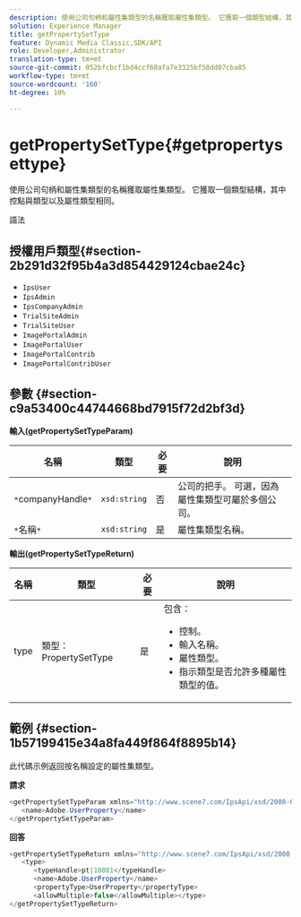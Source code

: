 ```yaml
---
description: 使用公司句柄和屬性集類型的名稱獲取屬性集類型。 它獲取一個類型結構，其中控點與類型以及屬性類型相同。
solution: Experience Manager
title: getPropertySetType
feature: Dynamic Media Classic,SDK/API
role: Developer,Administrator
translation-type: tm+mt
source-git-commit: 052bfcbcf1bd4ccf60afa7e3325bf58dd07cba85
workflow-type: tm+mt
source-wordcount: '160'
ht-degree: 10%

---
```



# getPropertySetType{#getpropertysettype}

使用公司句柄和屬性集類型的名稱獲取屬性集類型。 它獲取一個類型結構，其中控點與類型以及屬性類型相同。

語法

## 授權用戶類型{#section-2b291d32f95b4a3d854429124cbae24c}

* `IpsUser`
* `IpsAdmin`
* `IpsCompanyAdmin`
* `TrialSiteAdmin`
* `TrialSiteUser`
* `ImagePortalAdmin`
* `ImagePortalUser`
* `ImagePortalContrib`
* `ImagePortalContribUser`

## 參數 {#section-c9a53400c44744668bd7915f72d2bf3d}

**輸入(getPropertySetTypeParam)**

| 名稱 | 類型 | 必要 | 說明 |
|---|---|---|---|
| `*`companyHandle`*` | `xsd:string` | 否 | 公司的把手。 可選，因為屬性集類型可屬於多個公司。 |
| `*`名稱`*` | `xsd:string` | 是 | 屬性集類型名稱。 |

**輸出(getPropertySetTypeReturn)**

<table id="table_F2724F6B706C4F658AED99290E29F3E6"> 
 <thead> 
  <tr> 
   <th colname="col1" class="entry"> 名稱 </th> 
   <th colname="col2" class="entry"> 類型 </th> 
   <th colname="col3" class="entry"> 必要 </th> 
   <th colname="col4" class="entry"> 說明 </th> 
  </tr> 
 </thead>
 <tbody> 
  <tr> 
   <td colname="col1"> <span class="codeph"> <span class="varname"> type</span> </span> </td> 
   <td colname="col2"> <span class="codeph"> 類型：PropertySetType</span> </td> 
   <td colname="col3"> 是 </td> 
   <td colname="col4">包含： 
    <ul id="ul_FC028882124D4CD6870A076CBFB80333"> 
     <li id="li_9F36539C51ED48EDBECCD6A07A4FDD4A">控制。 </li> 
     <li id="li_6004406A0D1341648A714FF3C61E4004">輸入名稱。 </li> 
     <li id="li_29F6CA9D8B134ED3B10B6BDBB41BF607">屬性類型。 </li> 
     <li id="li_A2354354541A4F1AB7234F65F2B61A40">指示類型是否允許多種屬性類型的值。 </li> 
    </ul> </td> 
  </tr> 
 </tbody> 
</table>

## 範例 {#section-1b57199415e34a8fa449f864f8895b14}

此代碼示例返回按名稱設定的屬性集類型。

**請求**

```java
<getPropertySetTypeParam xmlns="http://www.scene7.com/IpsApi/xsd/2008-01-15">
   <name>Adobe.UserProperty</name>
</getPropertySetTypeParam>
```

**回答**

```java
<getPropertySetTypeReturn xmlns="http://www.scene7.com/IpsApi/xsd/2008-01-15">
   <type>
      <typeHandle>pt|10801</typeHandle>
      <name>Adobe.UserProperty</name>
      <propertyType>UserProperty</propertyType>
      <allowMultiple>false</allowMultiple></type>
</getPropertySetTypeReturn>
```

